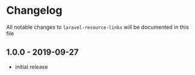 # Changelog

All notable changes to `laravel-resource-links` will be documented in this file

## 1.0.0 - 2019-09-27

- initial release
